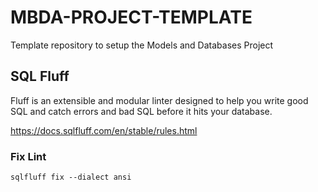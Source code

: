 # MBDA-PROJECT-TEMPLATE
Template repository to setup the Models and Databases Project

## SQL Fluff

Fluff is an extensible and modular linter designed to help you write good SQL and catch errors and bad SQL before it hits your database.

https://docs.sqlfluff.com/en/stable/rules.html

### Fix Lint

```shell
sqlfluff fix --dialect ansi
```